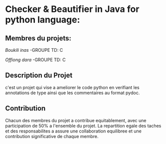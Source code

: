 
# Checker & Beautifier in Java for python language:





## Membres du projets:
_Boukili inas_
-GROUPE TD: C

_Offiong dara_
-GROUPE TD: C

## Description du Projet
c'est un projet qui vise a ameliorer le code python en verifiant les annotations de type ainsi que les commentaires au format pydoc.

## Contribution

Chacun des membres du projet a contribue equitablement, avec une participation de 50% a l'ensemble du projet. La repartition egale des taches et des responsabilites a assure une collaboration equilibree et une contribution significative de chaque membre.




